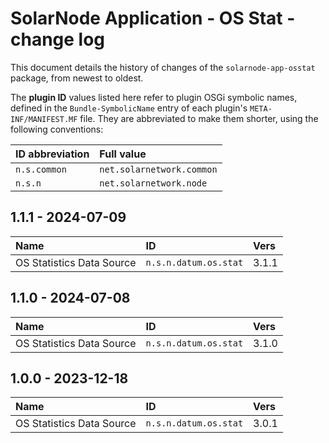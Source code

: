 # SolarNode Application - OS Stat - change log

This document details the history of changes of the `solarnode-app-osstat` package, from
newest to oldest.

The **plugin ID** values listed here refer to plugin OSGi symbolic names, defined in the
`Bundle-SymbolicName` entry of each plugin's `META-INF/MANIFEST.MF` file. They are abbreviated to
make them shorter, using the following conventions:

| ID abbreviation | Full value                |
|:----------------|:--------------------------|
| `n.s.common`    | `net.solarnetwork.common` |
| `n.s.n`         | `net.solarnetwork.node`   |

## 1.1.1 - 2024-07-09

| Name                      | ID                    | Vers  |
|:--------------------------|:----------------------|:------|
| OS Statistics Data Source | `n.s.n.datum.os.stat` | 3.1.1 |


## 1.1.0 - 2024-07-08

| Name                      | ID                    | Vers  |
|:--------------------------|:----------------------|:------|
| OS Statistics Data Source | `n.s.n.datum.os.stat` | 3.1.0 |


## 1.0.0 - 2023-12-18

| Name                      | ID                    | Vers  |
|:--------------------------|:----------------------|:------|
| OS Statistics Data Source | `n.s.n.datum.os.stat` | 3.0.1 |
